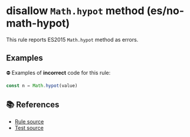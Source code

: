 # disallow `Math.hypot` method (es/no-math-hypot)

This rule reports ES2015 `Math.hypot` method as errors.

## Examples

⛔ Examples of **incorrect** code for this rule:

```js
const n = Math.hypot(value)
```

## 📚 References

- [Rule source](../../lib/rules/no-math-hypot.js)
- [Test source](../../tests/lib/rules/no-math-hypot.js)
